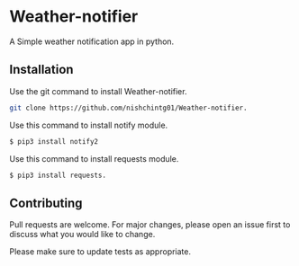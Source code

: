 # Weather-notifier
A Simple weather notification app in python.

## Installation

Use the git command to install Weather-notifier.

```bash
git clone https://github.com/nishchintg01/Weather-notifier.
```
Use this command to install notify module.
```bash
$ pip3 install notify2
```
Use this command to install requests module.
```bash
$ pip3 install requests.
```

## Contributing
Pull requests are welcome. For major changes, please open an issue first to discuss what you would like to change.

Please make sure to update tests as appropriate.
